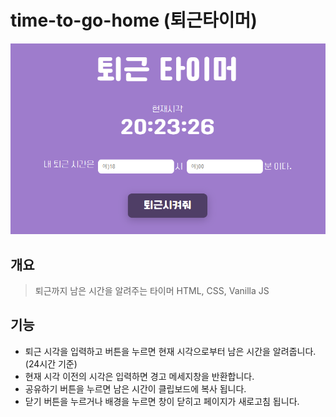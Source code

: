 # time-to-go-home (퇴근타이머)

![](./img/og_img.PNG)

## 개요
> 퇴근까지 남은 시간을 알려주는 타이머
HTML, CSS, Vanilla JS

## 기능
- 퇴근 시각을 입력하고 버튼을 누르면 현재 시각으로부터 남은 시간을 알려줍니다. (24시간 기준)
- 현재 시각 이전의 시각은 입력하면 경고 메세지창을 반환합니다.
- 공유하기 버튼을 누르면 남은 시간이 클립보드에 복사 됩니다.
- 닫기 버튼을 누르거나 배경을 누르면 창이 닫히고 페이지가 새로고침 됩니다.
